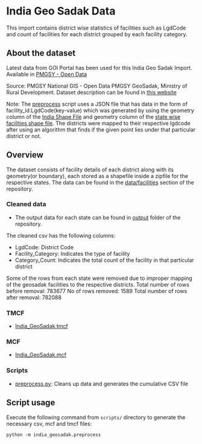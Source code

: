 # India Geo Sadak Data

This import contains district wise statistics of facilities such as LgdCode and count of facilities for each district grouped by each facility category. 

## About the dataset
Latest data from GOI Portal has been used for this India Geo Sadak Import. Available in [PMGSY - Open Data](https://geosadak-pmgsy.nic.in/OpenData)

Source: PMGSY National GIS - Open Data PMGSY GeoSadak, Ministry of Rural Development. Dataset description can be found in [this website](https://geosadak-pmgsy.nic.in/)

Note:
The [preprocess](./preprocess.py) script uses a JSON file that has data in the form of facility_id:LgdCode(key-value) which was generated by using the geometry column of the [India Shape File](https://www.kaggle.com/datasets/imdevskp/india-district-wise-shape-files) and geometry column of the [state wise facilities shape file](./data/facilities/). The districts were mapped to their respective lgdcode after using an algorithm that finds if the given point lies under that particular district or not.


## Overview
The dataset consists of facility details of each district along with its geometry(or boundary), each stored as a shapefile inside a zipfile for the respective states. The data can be found in the [data/facilities](./data/facilities) section of the repository.


### Cleaned data
- The output data for each state can be found in [output](./output) folder of the repository.

The cleaned csv has the following columns:
 - LgdCode: District Code
 - Facility_Category: Indicates the type of facility
 - Category_Count: Indicates the total count of the facility in that particular district

Some of the rows from each state were removed due to improper mapping of the geosadak facilities to the respective districts.
Total number of rows before removal: 783677
No of rows removed: 1589
Total number of rows after removal: 782088

### TMCF
- [India_GeoSadak.tmcf](./India_GeoSadak.tmcf)

### MCF
- [India_GeoSadak.mcf](./India_GeoSadak.mcf)

### Scripts
- [preprocess.py](./preprocess.py): Cleans up data and generates the cumulative CSV file

## Script usage
Execute the following command from `scripts/` directory to generate the necessary csv, mcf and tmcf files:

```
python -m india_geosadak.preprocess
```

